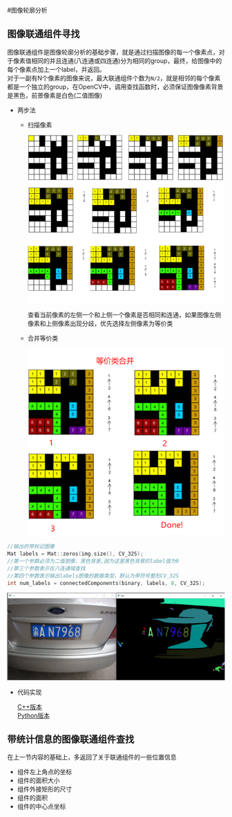 #图像轮廓分析   


## 图像联通组件寻找     

图像联通组件是图像轮廓分析的基础步骤，就是通过扫描图像的每一个像素点，对于像素值相同的并且连通(八连通或四连通)分为相同的group，最终，给图像中的每个像素点加上一个label，并返回。  
对于一副有N个像素的图像来说，最大联通组件个数为`N/2`，就是相邻的每个像素都是一个独立的group，在OpenCV中，调用查找函数时，必须保证图像像素背景是黑色，前景像素是白色(二值图像)  

* 两步法  

    * 扫描像素   

        ![one](./ConnectedComponent/img/one.png)

        查看当前像素的左侧一个和上侧一个像素是否相同和连通，如果图像左侧像素和上侧像素出现分歧，优先选择左侧像素为等价类    

    * 合并等价类    

        ![two](./ConnectedComponent/img/two.png)



```C++
//输出的带标记图像
Mat labels = Mat::zeros(img.size(), CV_32S);
//第一个参数必须为二值图像，黑色背景,因为这里黑色背景的label值为0
//第三个参数表示在八连通域查找
//第四个参数表示输出labels图像的数据类型，默认为带符号整形CV_32S
int num_labels = connectedComponents(binary, labels, 8, CV_32S);
```  



![result](./ConnectedComponent/img/result.png)  

* 代码实现   

    [C++版本](./ConnectedComponent/ConnectedComponent.cpp)  
    [Python版本](./ConnectedComponent/ConnectedComponent.py)   

## 带统计信息的图像联通组件查找    

在上一节内容的基础上，多返回了关于联通组件的一些位置信息    
* 组件左上角点的坐标   
* 组件的面积大小  
* 组件外接矩形的尺寸  
* 组件的面积  
* 组件的中心点坐标    